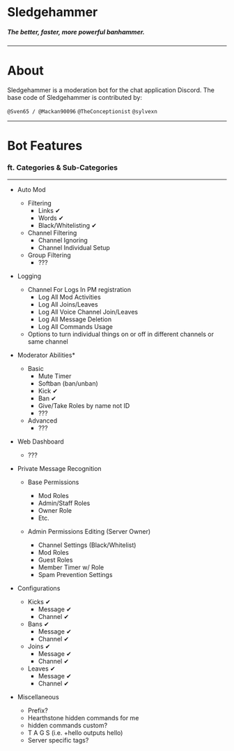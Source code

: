 # Sledgehammer
##### The better, faster, more powerful banhammer.

___

# About
Sledgehammer is a moderation bot for the chat application Discord.
The base code of Sledgehammer is contributed by:

`@Sven65 / @Mackan90096`
`@TheConceptionist`
`@sylvexn`

___

# Bot Features
###    ft. Categories & Sub-Categories

____

- Auto Mod
	- Filtering
   		- Links ✔
   		- Words ✔
   		- Black/Whitelisting ✔
	- Channel Filtering
    	- Channel Ignoring
   		- Channel Individual Setup
	- Group Filtering
   		- ???

- Logging
	- Channel For Logs In PM registration
   		- Log All Mod Activities
   		- Log All Joins/Leaves
   		- Log All Voice Channel Join/Leaves
   		- Log All Message Deletion
  		- Log All Commands Usage
	- Options to turn individual things on or off in different channels or same channel

- Moderator Abilities*
	- Basic
   		- Mute Timer
   		- Softban (ban/unban)
  		- Kick ✔
   		- Ban ✔
   		- Give/Take Roles by name not ID
   		- ???
	- Advanced
   		- ???

- Web Dashboard
	- ???

- Private Message Recognition
	- Base Permissions
   		- Mod Roles
   		- Admin/Staff Roles
   		- Owner Role
   		- Etc.

	- Admin Permissions Editing (Server Owner)
    	- Channel Settings (Black/Whitelist)
    	- Mod Roles
    	- Guest Roles
    	- Member Timer w/ Role
    	- Spam Prevention Settings

- Configurations
  - Kicks ✔
    - Message ✔
    - Channel ✔
  - Bans ✔
    - Message ✔
    - Channel ✔
  - Joins ✔
    - Message ✔
    - Channel ✔
  - Leaves ✔
    - Message ✔
    - Channel ✔

- Miscellaneous
	- Prefix?
	- Hearthstone hidden commands for me
	- hidden commands custom?
	- T A G S (i.e. +hello outputs hello)
	- Server specific tags?